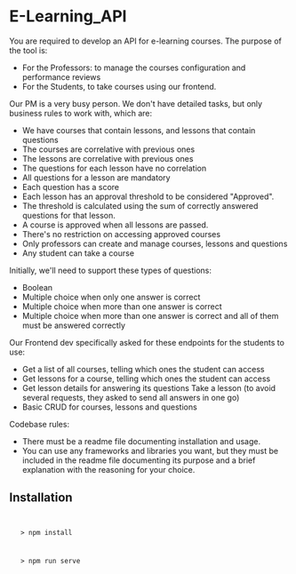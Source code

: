 # E-Learning_API

You are required to develop an API for e-learning courses. The purpose of the tool is:

- For the Professors: to manage the courses configuration and performance reviews
- For the Students, to take courses using our frontend.

Our PM is a very busy person. We don't have detailed tasks, but only business rules to work with, which are:

- We have courses that contain lessons, and lessons that contain questions
- The courses are correlative with previous ones
- The lessons are correlative with previous ones
- The questions for each lesson have no correlation
- All questions for a lesson are mandatory
- Each question has a score
- Each lesson has an approval threshold to be considered "Approved".
- The threshold is calculated using the sum of correctly answered questions for that lesson.
- A course is approved when all lessons are passed.
- There's no restriction on accessing approved courses
- Only professors can create and manage courses, lessons and questions
- Any student can take a course

Initially, we'll need to support these types of questions:

- Boolean
- Multiple choice when only one answer is correct
- Multiple choice when more than one answer is correct
- Multiple choice when more than one answer is correct and all of them must be answered correctly

Our Frontend dev specifically asked for these endpoints for the students to use:

- Get a list of all courses, telling which ones the student can access
- Get lessons for a course, telling which ones the student can access
- Get lesson details for answering its questions Take a lesson (to avoid several requests, they asked to send all answers in one go)
- Basic CRUD for courses, lessons and questions

Codebase rules:

- There must be a readme file documenting installation and usage.
- You can use any frameworks and libraries you want, but they must be included in the readme file documenting its purpose and a brief explanation with the reasoning for your choice.

## Installation

<code>
<ol>> npm install</ol>
<ol>> npm run serve</ol>
</code>
